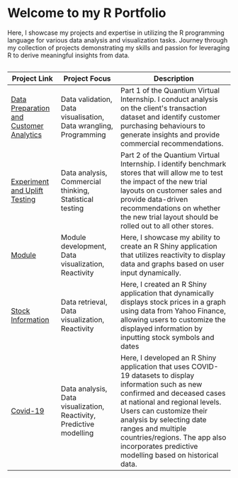 # Welcome to my R Portfolio
Here, I showcase my projects and expertise in utilizing the R programming language for various data analysis and visualization tasks. Journey through my collection of projects demonstrating my skills and passion for leveraging R to derive meaningful insights from data. 

##
| Project Link | Project Focus | Description |
|--------------|---------------|-------------|
| [Data Preparation and Customer Analytics](https://amichaelds.github.io/R/Quantium%20Virtual%20Internship/Task-1.html) | Data validation, Data visualisation, Data wrangling, Programming | Part 1 of the Quantium Virtual Internship. I conduct analysis on the client's transaction dataset and identify customer purchasing behaviours to generate insights and provide commercial recommendations. |
| [Experiment and Uplift Testing](https://amichaelds.github.io/R/Quantium%20Virtual%20Internship/Task-2.html) | Data analysis, Commercial thinking, Statistical testing | Part 2 of the Quantium Virtual Internship. I identify benchmark stores that will allow me to test the impact of the new trial layouts on customer sales and provide data-driven recommendations on whether the new trial layout should be rolled out to all other stores. |
| [Module](https://anterusmichael.shinyapps.io/FirstShinyApps/) | Module development, Data visualization, Reactivity | Here, I showcase my ability to create an R Shiny application that utilizes reactivity to display data and graphs based on user input dynamically. |
| [Stock Information](https://anterusmichael.shinyapps.io/Stock-Information/) | Data retrieval, Data visualization, Reactivity | Here, I created an R Shiny application that dynamically displays stock prices in a graph using data from Yahoo Finance, allowing users to customize the displayed information by inputting stock symbols and dates |
| [Covid-19](https://anterusmichael.shinyapps.io/Covid-19-App/) | Data analysis, Data visualization, Reactivity, Predictive modelling | Here, I developed an R Shiny application that uses COVID-19 datasets to display information such as new confirmed and deceased cases at national and regional levels. Users can customize their analysis by selecting date ranges and multiple countries/regions. The app also incorporates predictive modelling based on historical data. |

